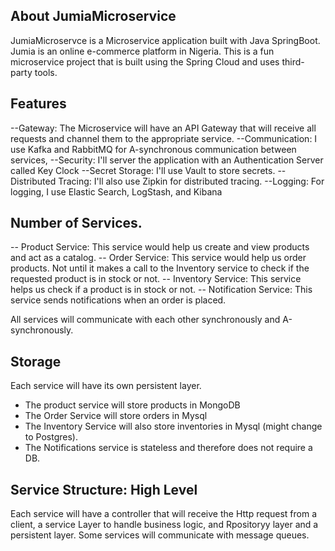 ## About JumiaMicroservice

JumiaMicroservce is a Microservice application built with Java SpringBoot. 
Jumia is an online e-commerce platform in Nigeria. 
This is a fun microservice project that is built using the Spring Cloud and  uses third-party tools.

## Features
--Gateway: The Microservice will have an API Gateway that will receive all requests and channel them to the appropriate service.
--Communication: I use Kafka and RabbitMQ for A-synchronous communication between services,
--Security: I'll server the application with  an Authentication Server called Key Clock
--Secret Storage: I'll use Vault to store secrets.
--Distributed Tracing: I'll also use Zipkin for distributed tracing.
--Logging: For logging, I use Elastic Search, LogStash, and Kibana


## Number of Services.

-- Product Service:
   This service would help us create and view products and act as a catalog.
-- Order Service:
   This service would help us order products. Not until it makes a call to the Inventory service to check if the requested product is in stock or not.
-- Inventory Service:
   This service helps us check if a product is in stock or not. 
-- Notification Service:
   This service sends notifications when an order is placed.

All services will communicate with each other synchronously and A-synchronously.  

## Storage

Each service will have its own persistent layer.
- The product service will store products in MongoDB
- The Order Service will store orders in Mysql
- The Inventory Service will also store inventories in Mysql (might change to Postgres).
- The Notifications service is stateless and therefore does not require a DB.

## Service Structure: High Level

Each service will have a controller that will receive the Http request from a client, a service Layer to handle business logic, 
and Rpositoryy layer and a persistent layer. Some services will communicate with message queues.

